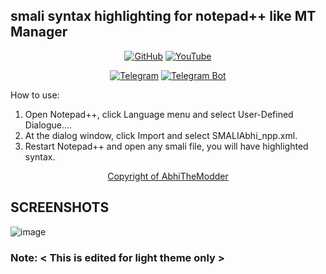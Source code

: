 ## smali syntax highlighting for notepad++ like MT Manager

 <p align="center">
<a href="https://github.com/AbhiTheModder"><img title="GitHub" src="https://img.shields.io/badge/Abhi-TheModder-brightgreen?style=for-the-badge&logo=github"></a>
<a href="https://www.youtube.com/channel/UCtBILuQgvXHPfvOUdcmMS2Q"><img title="YouTube" src="https://img.shields.io/badge/YouTube-Abhi The MØÐÐĒR-red?style=for-the-badge&logo=Youtube"></a>
</p>


<p align="center">
<a href="https://t.me/joinchat/xP-wW-A5mIBmMjY1"><img title="Telegram" src="https://img.shields.io/badge/Telegram-black?style=for-the-badge&logo=Telegram"></a>
<a href="https://t.me/Mods_byAbhi_demandbot"><img title="Telegram Bot" src="https://img.shields.io/badge/Telegram-bot-black?style=for-the-badge&logo=Telegram_bot"></a>

</p>

 How to use:
 1. Open Notepad++, click Language menu and select User-Defined Dialogue....
 2. At the dialog window, click Import and select SMALIAbhi_npp.xml.
 3. Restart Notepad++ and open any smali file, you will have highlighted syntax.
 
 
 
 
<p align="center">
<a href="https://github.com/AbhiTheModder">Copyright of AbhiTheModder</a>
</p>

## SCREENSHOTS

![image](https://user-images.githubusercontent.com/85984486/151747990-1ae13d1a-8da7-4ca0-880d-0b237f47de5e.png)

### Note: < This is edited for light theme only >